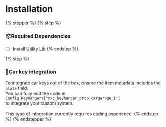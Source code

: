 # Installation

{% stepper %}
{% step %}
### 📦Required Dependencies

* [ ] Install [Utility Lib](https://github.com/utility-library/utility_lib)
{% endstep %}

{% step %}
### 🚗Car key integration

To integrate car keys out of the box, ensure the item metadata includes the `plate` field. \
You can fully edit the code in `Config.KeyHangers["mxc_keyhanger_prop_cargarage_1"]`\
to integrate your custom system. \
\
This type of integration currently requires coding experience.
{% endstep %}
{% endstepper %}
